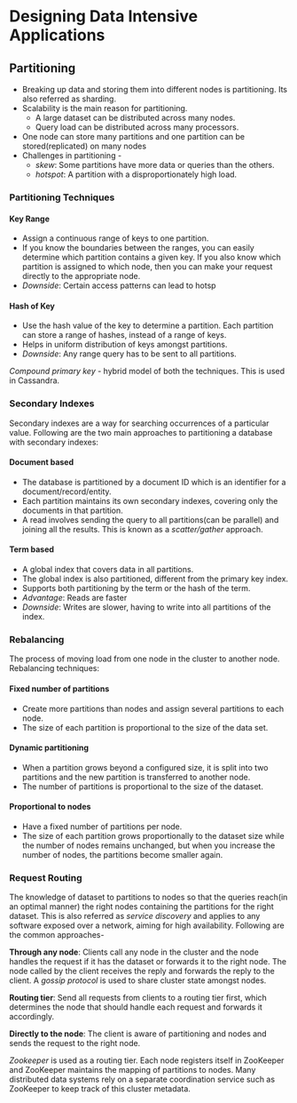# Designing Data Intensive Applications

## Partitioning
- Breaking up data and storing them into different nodes is partitioning. Its also referred as sharding.
- Scalability is the main reason for partitioning.
  - A large dataset can be distributed across many nodes.
  - Query load can be distributed across many processors.
- One node can store many partitions and one partition can be stored(replicated) on many nodes
- Challenges in partitioning -
  - *skew*: Some partitions have more data or queries than the others.
  - *hotspot*: A partition with a disproportionately high load.

### Partitioning Techniques
#### Key Range
- Assign a continuous range of keys to one partition. 
- If you know the boundaries between the ranges, you can easily determine which partition contains a given key. If you also know which partition is assigned to which node, then you can make your request directly to the appropriate node.
- *Downside*: Certain access patterns can lead to hotsp

#### Hash of Key
- Use the hash value of the key to determine a partition. Each partition can store a range of hashes, instead of a range of keys.
- Helps in uniform distribution of keys amongst partitions.
- *Downside*: Any range query has to be sent to all partitions. 

*Compound primary key* - hybrid model of both the techniques. This is used in Cassandra.

### Secondary Indexes
Secondary indexes are a way for searching occurrences of a particular value. Following are the two main approaches to partitioning a database with secondary indexes:
#### Document based
- The database is partitioned by a document ID which is an identifier for a document/record/entity.
- Each partition maintains its own secondary indexes, covering only the documents in that partition.
- A read involves sending the query to all partitions(can be parallel) and joining all the results. This is known as a *scatter/gather* approach.
#### Term based
- A global index that covers data in all partitions.
- The global index is also partitioned, different from the primary key index.
- Supports both partitioning by the term or the hash of the term.
- *Advantage*: Reads are faster
- *Downside*: Writes are slower, having to write into all partitions of the index.

### Rebalancing
The process of moving load from one node in the cluster to another node. Rebalancing techniques:

#### Fixed number of partitions
- Create more partitions than nodes and assign several partitions to each node.
- The size of each partition is proportional to the size of the data set.
#### Dynamic partitioning
- When a partition grows beyond a configured size, it is split into two partitions and the new partition is transferred to another node. 
- The number of partitions is proportional to the size of the dataset.
#### Proportional to nodes 
- Have a fixed number of partitions per node. 
- The size of each partition grows proportionally to the dataset size while the number of nodes remains unchanged, but when you increase the number of nodes, the partitions become smaller again.

### Request Routing
The knowledge of dataset to partitions to nodes so that the queries reach(in an optimal manner) the right nodes containing the partitions for the right dataset. This is also referred as *service discovery* and applies to any software exposed over a network, aiming for high availability. Following are the common approaches-<p>
**Through any node**: Clients call any node in the cluster and the node handles the request if it has the dataset or forwards it to the right node. The node called by the client receives the reply and forwards the reply to the client. A *gossip protocol* is used to share cluster state amongst nodes.<p>

**Routing tier**: Send all requests from clients to a routing tier first, which determines the node that should handle each request and forwards it accordingly.<p>
**Directly to the node**: The client is aware of partitioning and nodes and sends the request to the right node.<p> 
  
*Zookeeper* is used as a routing tier. Each node registers itself in ZooKeeper and ZooKeeper maintains the mapping of partitions to nodes.
Many distributed data systems rely on a separate coordination service such as ZooKeeper to keep track of this cluster metadata.
